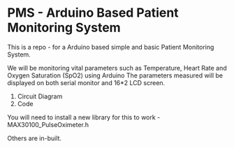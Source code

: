 # PMS  - Arduino Based Patient Monitoring System
This is a repo - for a Arduino based simple and basic Patient Monitoring System. 

We will be monitoring vital parameters such as Temperature, Heart Rate and Oxygen Saturation (SpO2) using Arduino
The parameters measured will be displayed on both serial monitor and 16*2 LCD screen.

1. Circuit Diagram
2. Code

You will need to install a new library for this to work - 
MAX30100_PulseOximeter.h

Others are in-built.
